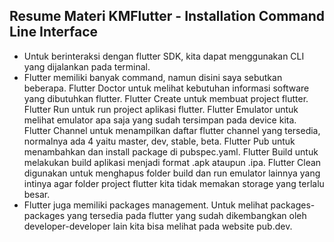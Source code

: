 ## Resume Materi KMFlutter - Installation Command Line Interface
- Untuk berinteraksi dengan flutter SDK, kita dapat menggunakan CLI yang dijalankan pada terminal.
- Flutter memiliki banyak command, namun disini saya sebutkan beberapa. Flutter Doctor untuk melihat kebutuhan informasi software yang dibutuhkan flutter. Flutter Create untuk membuat project flutter. Flutter Run untuk run project aplikasi flutter. Flutter Emulator untuk melihat emulator apa saja yang sudah tersimpan pada device kita. Flutter Channel untuk menampilkan daftar flutter channel yang tersedia, normalnya ada 4 yaitu master, dev, stable, beta. Flutter Pub untuk menambahkan dan install package di pubspec.yaml. Flutter Build untuk melakukan build aplikasi menjadi format .apk ataupun .ipa. Flutter Clean digunakan untuk menghapus folder build dan run emulator lainnya yang intinya agar folder project flutter kita tidak memakan storage yang terlalu besar.
- Flutter juga memiliki packages management. Untuk melihat packages-packages yang tersedia pada flutter yang sudah dikembangkan oleh developer-developer lain kita bisa melihat pada website pub.dev.